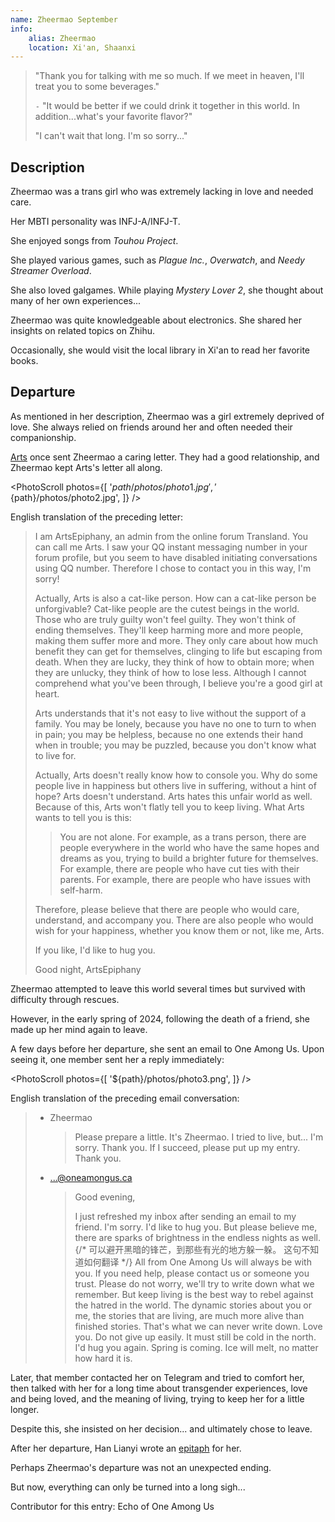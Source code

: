 ```yaml
---
name: Zheermao September
info:
    alias: Zheermao
    location: Xi'an, Shaanxi
---
```


> "Thank you for talking with me so much.
> If we meet in heaven, I'll treat you to some beverages."
>
> `-` "It would be better if we could drink it together in this world.
> In addition...what's your favorite flavor?"
>
> "I can't wait that long. I'm so sorry..."

## Description

Zheermao was a trans girl who was extremely lacking in love and needed care.

Her MBTI personality was INFJ-A/INFJ-T.

She enjoyed songs from *Touhou Project*.

She played various games, such as *Plague Inc.*, *Overwatch*, and *Needy Streamer Overload*.

She also loved galgames.
While playing *Mystery Lover 2*, she thought about many of her own experiences...

Zheermao was quite knowledgeable about electronics.
She shared her insights on related topics on Zhihu.

Occasionally, she would visit the local library in Xi'an to read her favorite books.

## Departure

As mentioned in her description,
Zheermao was a girl extremely deprived of love.
She always relied on friends around her and often needed their companionship.

[Arts](https://one-among.us/profile/ArtsEpiphany) once sent Zheermao a caring letter.
They had a good relationship, and Zheermao kept Arts's letter all along.

<PhotoScroll photos={[
    '${path}/photos/photo1.jpg',
    '${path}/photos/photo2.jpg',
]} />

English translation of the preceding letter:

> I am ArtsEpiphany, an admin from the online forum Transland.
> You can call me Arts.
> I saw your QQ instant messaging number in your forum profile, but you seem to have disabled initiating conversations using QQ number.
> Therefore I chose to contact you in this way, I'm sorry!
>
> Actually, Arts is also a cat-like person.
> How can a cat-like person be unforgivable?
> Cat-like people are the cutest beings in the world.
> Those who are truly guilty won't feel guilty.
> They won't think of ending themselves.
> They'll keep harming more and more people, making them suffer more and more.
> They only care about how much benefit they can get for themselves, clinging to life but escaping from death.
> When they are lucky, they think of how to obtain more; when they are unlucky, they think of how to lose less.
> Although I cannot comprehend what you've been through, I believe you're a good girl at heart.
>
> Arts understands that it's not easy to live without the support of a family.
> You may be lonely, because you have no one to turn to when in pain; you may be helpless, because no one extends their hand when in trouble; you may be puzzled, because you don't know what to live for.
>
> Actually, Arts doesn't really know how to console you.
> Why do some people live in happiness but others live in suffering, without a hint of hope?
> Arts doesn't understand.
> Arts hates this unfair world as well.
> Because of this, Arts won't flatly tell you to keep living.
> What Arts wants to tell you is this:
> > You are not alone.
> For example, as a trans person, there are people everywhere in the world who have the same hopes and dreams as you, trying to build a brighter future for themselves.
> For example, there are people who have cut ties with their parents.
> For example, there are people who have issues with self-harm.
>
> Therefore, please believe that there are people who would care, understand, and accompany you.
> There are also people who would wish for your happiness, whether you know them or not, like me, Arts.
>
> If you like, I'd like to hug you.
>
> Good night,
> ArtsEpiphany

Zheermao attempted to leave this world several times but survived with difficulty through rescues.

However, in the early spring of 2024,
following the death of a friend, she made up her mind again to leave.

A few days before her departure,
she sent an email to One Among Us.
Upon seeing it, one member sent her a reply immediately:

<PhotoScroll photos={[
    '${path}/photos/photo3.png',
]} />

English translation of the preceding email conversation:

> - Zheermao
>   > Please prepare a little.
>   > It's Zheermao.
>   > I tried to live, but...
>   > I'm sorry. Thank you.
>   > If I succeed, please put up my entry.
>   > Thank you.
>
> - ...@oneamongus.ca
>   > Good evening,
>   > 
>   > I just refreshed my inbox after sending an email to my friend.
>   > I'm sorry. I'd like to hug you.
>   > But please believe me, there are sparks of brightness in the endless nights as well.
>   > {/* 可以避开黑暗的锋芒，到那些有光的地方躲一躲。 这句不知道如何翻译 */}
>   > All from One Among Us will always be with you.
>   > If you need help, please contact us or someone you trust.
>   > Please do not worry, we'll try to write down what we remember.
>   > But keep living is the best way to rebel against the hatred in the world.
>   > The dynamic stories about you or me, the stories that are living, are much more alive than finished stories.
>   > That's what we can never write down.
>   > Love you. Do not give up easily.
>   > It must still be cold in the north. I'd hug you again.
>   > Spring is coming. Ice will melt, no matter how hard it is.

Later, that member contacted her on Telegram and tried to comfort her, then talked with her for a long time about transgender experiences, love and being loved, and the meaning of living, trying to keep her for a little longer.

Despite this, she insisted on her decision... and ultimately chose to leave.

After her departure, Han Lianyi wrote an [epitaph](https://t.me/Lianyi520/565) for her.

Perhaps Zheermao's departure was not an unexpected ending.

But now, everything can only be turned into a long sigh...

Contributor for this entry: Echo of One Among Us

